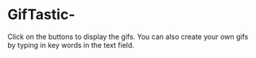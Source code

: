 # GifTastic-

Click on the buttons to display the gifs.
You can also create your own gifs by typing in key words in the text field.